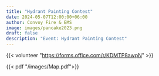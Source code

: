 ```yaml
---
title: "Hydrant Painting Contest"
date: 2024-05-07T12:00:00+06:00
author: Convoy Fire & EMS
image: images/pancake2023.png
draft: false
description: "Event: Hydrant Painting Contest"
---
```



{{< volunteer "https://forms.office.com/r/KDMTP8awpN" >}}


{{< pdf "/images/Map.pdf">}}
